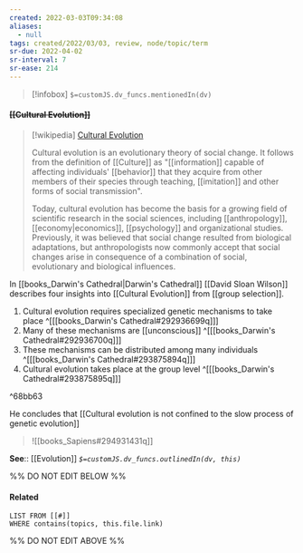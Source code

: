 ```yaml
---
created: 2022-03-03T09:34:08 
aliases:
  - null
tags: created/2022/03/03, review, node/topic/term
sr-due: 2022-04-02
sr-interval: 7
sr-ease: 214
---
```

> [!infobox]
`$=customJS.dv_funcs.mentionedIn(dv)`

#### <s class="topic-title">[[Cultural Evolution]]</s>

> [!wikipedia] [Cultural Evolution](https://en.wikipedia.org/wiki/Cultural%20evolution)
> 
> Cultural evolution is an evolutionary theory of social change. It follows from the definition of [[Culture]] as "[[information]] capable of affecting individuals' [[behavior]] that they acquire from other members of their species through teaching, [[imitation]] and other forms of social transmission". 
> 
> Today, cultural evolution has become the basis for a growing field of scientific research in the social sciences, including [[anthropology]], [[economy|economics]], [[psychology]] and organizational studies. Previously, it was believed that social change resulted from biological adaptations, but anthropologists now commonly accept that social changes arise in consequence of a combination of social, evolutionary and biological influences. 

In [[books_Darwin's Cathedral|Darwin's Cathedral]] [[David Sloan Wilson]] describes four insights into [[Cultural Evolution]] from [[group selection]].
1. Cultural evolution requires specialized genetic mechanisms to take place ^[[[books_Darwin's Cathedral#292936699q]]]
2. Many of these mechanisms are [[unconscious]] ^[[[books_Darwin's Cathedral#292936700q]]]
3. These mechanisms can be distributed among many individuals ^[[[books_Darwin's Cathedral#293875894q]]]
4. Cultural evolution takes place at the group level ^[[[books_Darwin's Cathedral#293875895q]]] 


^68bb63

He concludes that [[Cultural evolution is not confined to the slow process of genetic evolution]]

> ![[books_Sapiens#294931431q]]

**See**:: [[Evolution]]
*`$=customJS.dv_funcs.outlinedIn(dv, this)`*

%% DO NOT EDIT BELOW %%

#### Related 

```dataview
LIST FROM [[#]]
WHERE contains(topics, this.file.link)
```
%% DO NOT EDIT ABOVE %%
